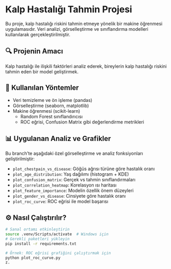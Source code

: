 # Kalp Hastalığı Tahmin Projesi

Bu proje, kalp hastalığı riskini tahmin etmeye yönelik bir makine öğrenmesi uygulamasıdır. Veri analizi, görselleştirme ve sınıflandırma modelleri kullanılarak gerçekleştirilmiştir.

## 🔍 Projenin Amacı
Kalp hastalığı ile ilişkili faktörleri analiz ederek, bireylerin kalp hastalığı riskini tahmin eden bir model geliştirmek.

## 🧠 Kullanılan Yöntemler
- Veri temizleme ve ön işleme (pandas)
- Görselleştirme (seaborn, matplotlib)
- Makine öğrenmesi (scikit-learn)
  - Random Forest sınıflandırıcısı
  - ROC eğrisi, Confusion Matrix gibi değerlendirme metrikleri

## 📊 Uygulanan Analiz ve Grafikler
Bu branch’te aşağıdaki özel görselleştirme ve analiz fonksiyonları geliştirilmiştir:

- `plot_chestpain_vs_disease`: Göğüs ağrısı türüne göre hastalık oranı
- `plot_age_distribution`: Yaş dağılımı (histogram + KDE)
- `plot_confusion_matrix`: Gerçek vs tahmin sınıflandırmaları
- `plot_correlation_heatmap`: Korelasyon ısı haritası
- `plot_feature_importance`: Modelin özellik önem düzeyleri
- `plot_gender_vs_disease`: Cinsiyete göre hastalık oranı
- `plot_roc_curve`: ROC eğrisi ile model başarısı

## ⚙️ Nasıl Çalıştırılır?

```bash
# Sanal ortamı etkinleştirin
source .venv/Scripts/activate  # Windows için
# Gerekli paketleri yükleyin
pip install -r requirements.txt

# Örnek: ROC eğrisi grafiğini çalıştırmak için
python plot_roc_curve.py
z.
